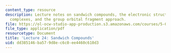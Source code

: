 ```yaml
---
content_type: resource
description: Lecture notes on sandwich compounds, the electronic structure of organometallic
  complexes, and the group orbital fragment approach.
file: https://ol-ocw-studio-app-production.s3.amazonaws.com/courses/5-04-principles-of-inorganic-chemistry-ii-fall-2008/dd385146ba579d8ec6c0ee4460c610d3_lecture_24.pdf
file_type: application/pdf
resourcetype: Document
title: 'Lecture 24: Sandwich Compounds'
uid: dd385146-ba57-9d8e-c6c0-ee4460c610d3
---
```


